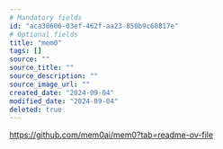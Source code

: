 ```yaml
---
# Mandatory fields
id: "aca38606-03ef-462f-aa23-850b9c60817e"
# Optional fields
title: "mem0"
tags: []
source: ""
source_title: ""
source_description: ""
source_image_url: ""
created_date: "2024-09-04"
modified_date: "2024-09-04"
deleted: true
---
```

https://github.com/mem0ai/mem0?tab=readme-ov-file

